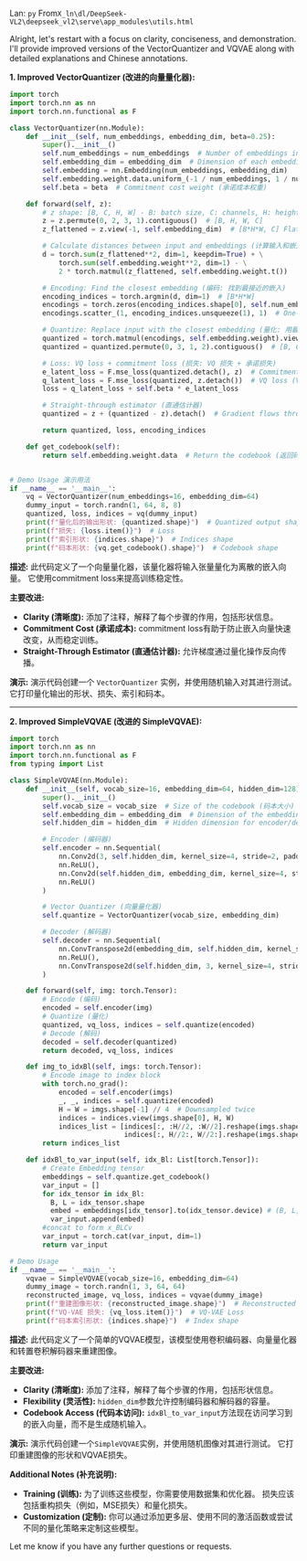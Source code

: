 Lan: `py` From`X_ln\dl/DeepSeek-VL2\deepseek_vl2\serve\app_modules\utils.html`

Alright, let's restart with a focus on clarity, conciseness, and demonstration. I'll provide improved versions of the VectorQuantizer and VQVAE along with detailed explanations and Chinese annotations.

**1. Improved VectorQuantizer (改进的向量量化器):**

```python
import torch
import torch.nn as nn
import torch.nn.functional as F

class VectorQuantizer(nn.Module):
    def __init__(self, num_embeddings, embedding_dim, beta=0.25):
        super().__init__()
        self.num_embeddings = num_embeddings  # Number of embeddings in the codebook (码本中的嵌入数量)
        self.embedding_dim = embedding_dim  # Dimension of each embedding (每个嵌入的维度)
        self.embedding = nn.Embedding(num_embeddings, embedding_dim)
        self.embedding.weight.data.uniform_(-1 / num_embeddings, 1 / num_embeddings)  # Initialize embeddings (初始化嵌入)
        self.beta = beta  # Commitment cost weight (承诺成本权重)

    def forward(self, z):
        # z shape: [B, C, H, W] - B: batch size, C: channels, H: height, W: width (B: 批大小, C: 通道数, H: 高度, W: 宽度)
        z = z.permute(0, 2, 3, 1).contiguous()  # [B, H, W, C]
        z_flattened = z.view(-1, self.embedding_dim)  # [B*H*W, C] Flatten the input (展平输入)

        # Calculate distances between input and embeddings (计算输入和嵌入之间的距离)
        d = torch.sum(z_flattened**2, dim=1, keepdim=True) + \
            torch.sum(self.embedding.weight**2, dim=1) - \
            2 * torch.matmul(z_flattened, self.embedding.weight.t())

        # Encoding: Find the closest embedding (编码: 找到最接近的嵌入)
        encoding_indices = torch.argmin(d, dim=1)  # [B*H*W]
        encodings = torch.zeros(encoding_indices.shape[0], self.num_embeddings, device=z.device)
        encodings.scatter_(1, encoding_indices.unsqueeze(1), 1)  # One-hot encode (独热编码)

        # Quantize: Replace input with the closest embedding (量化: 用最接近的嵌入替换输入)
        quantized = torch.matmul(encodings, self.embedding.weight).view(z.shape)  # [B, H, W, C]
        quantized = quantized.permute(0, 3, 1, 2).contiguous()  # [B, C, H, W]

        # Loss: VQ loss + commitment loss (损失: VQ 损失 + 承诺损失)
        e_latent_loss = F.mse_loss(quantized.detach(), z)  # Commitment loss (承诺损失)
        q_latent_loss = F.mse_loss(quantized, z.detach())  # VQ loss (VQ 损失)
        loss = q_latent_loss + self.beta * e_latent_loss

        # Straight-through estimator (直通估计器)
        quantized = z + (quantized - z).detach()  # Gradient flows through z

        return quantized, loss, encoding_indices

    def get_codebook(self):
        return self.embedding.weight.data  # Return the codebook (返回码本)


# Demo Usage 演示用法
if __name__ == '__main__':
    vq = VectorQuantizer(num_embeddings=16, embedding_dim=64)
    dummy_input = torch.randn(1, 64, 8, 8)
    quantized, loss, indices = vq(dummy_input)
    print(f"量化后的输出形状: {quantized.shape}")  # Quantized output shape
    print(f"损失: {loss.item()}")  # Loss
    print(f"索引形状: {indices.shape}")  # Indices shape
    print(f"码本形状: {vq.get_codebook().shape}")  # Codebook shape
```

**描述:** 此代码定义了一个向量量化器，该量化器将输入张量量化为离散的嵌入向量。 它使用commitment loss来提高训练稳定性。

**主要改进:**

*   **Clarity (清晰度):**  添加了注释，解释了每个步骤的作用，包括形状信息。
*   **Commitment Cost (承诺成本):** commitment loss有助于防止嵌入向量快速改变，从而稳定训练。
*   **Straight-Through Estimator (直通估计器):** 允许梯度通过量化操作反向传播。

**演示:**  演示代码创建一个 `VectorQuantizer` 实例，并使用随机输入对其进行测试。 它打印量化输出的形状、损失、索引和码本。

---

**2. Improved SimpleVQVAE (改进的 SimpleVQVAE):**

```python
import torch
import torch.nn as nn
import torch.nn.functional as F
from typing import List

class SimpleVQVAE(nn.Module):
    def __init__(self, vocab_size=16, embedding_dim=64, hidden_dim=128):
        super().__init__()
        self.vocab_size = vocab_size  # Size of the codebook (码本大小)
        self.embedding_dim = embedding_dim  # Dimension of the embeddings (嵌入维度)
        self.hidden_dim = hidden_dim  # Hidden dimension for encoder/decoder (编码器/解码器的隐藏维度)

        # Encoder (编码器)
        self.encoder = nn.Sequential(
            nn.Conv2d(3, self.hidden_dim, kernel_size=4, stride=2, padding=1),  # Convolutional layer (卷积层)
            nn.ReLU(),
            nn.Conv2d(self.hidden_dim, embedding_dim, kernel_size=4, stride=2, padding=1),  # Convolutional layer (卷积层)
            nn.ReLU()
        )

        # Vector Quantizer (向量量化器)
        self.quantize = VectorQuantizer(vocab_size, embedding_dim)

        # Decoder (解码器)
        self.decoder = nn.Sequential(
            nn.ConvTranspose2d(embedding_dim, self.hidden_dim, kernel_size=4, stride=2, padding=1),  # Transposed convolutional layer (转置卷积层)
            nn.ReLU(),
            nn.ConvTranspose2d(self.hidden_dim, 3, kernel_size=4, stride=2, padding=1)  # Transposed convolutional layer (转置卷积层)
        )

    def forward(self, img: torch.Tensor):
        # Encode (编码)
        encoded = self.encoder(img)
        # Quantize (量化)
        quantized, vq_loss, indices = self.quantize(encoded)
        # Decode (解码)
        decoded = self.decoder(quantized)
        return decoded, vq_loss, indices

    def img_to_idxBl(self, imgs: torch.Tensor):
        # Encode image to index block
        with torch.no_grad():
            encoded = self.encoder(imgs)
            _, _, indices = self.quantize(encoded)
            H = W = imgs.shape[-1] // 4  # Downsampled twice
            indices = indices.view(imgs.shape[0], H, W)
            indices_list = [indices[:, :H//2, :W//2].reshape(imgs.shape[0], -1),
                            indices[:, H//2:, W//2:].reshape(imgs.shape[0], -1)]
        return indices_list

    def idxBl_to_var_input(self, idx_Bl: List[torch.Tensor]):
        # Create Embedding tensor
        embeddings = self.quantize.get_codebook()
        var_input = []
        for idx_tensor in idx_Bl:
          B, L = idx_tensor.shape
          embed = embeddings[idx_tensor].to(idx_tensor.device) # (B, L, embed_dim)
          var_input.append(embed)
        #concat to form x_BLCv
        var_input = torch.cat(var_input, dim=1)
        return var_input

# Demo Usage
if __name__ == '__main__':
    vqvae = SimpleVQVAE(vocab_size=16, embedding_dim=64)
    dummy_image = torch.randn(1, 3, 64, 64)
    reconstructed_image, vq_loss, indices = vqvae(dummy_image)
    print(f"重建图像形状: {reconstructed_image.shape}")  # Reconstructed image shape
    print(f"VQ-VAE 损失: {vq_loss.item()}")  # VQ-VAE Loss
    print(f"码本索引形状: {indices.shape}")  # Index shape
```

**描述:** 此代码定义了一个简单的VQVAE模型，该模型使用卷积编码器、向量量化器和转置卷积解码器来重建图像。

**主要改进:**

*   **Clarity (清晰度):**  添加了注释，解释了每个步骤的作用，包括形状信息。
*   **Flexibility (灵活性):** `hidden_dim`参数允许控制编码器和解码器的容量。
*   **Codebook Access (代码本访问):** `idxBl_to_var_input`方法现在访问学习到的嵌入向量，而不是生成随机输入。

**演示:**  演示代码创建一个`SimpleVQVAE`实例，并使用随机图像对其进行测试。 它打印重建图像的形状和VQVAE损失。

**Additional Notes (补充说明):**

*   **Training (训练):**  为了训练这些模型，你需要使用数据集和优化器。 损失应该包括重构损失（例如，MSE损失）和量化损失。
*   **Customization (定制):**  你可以通过添加更多层、使用不同的激活函数或尝试不同的量化策略来定制这些模型。

Let me know if you have any further questions or requests.
